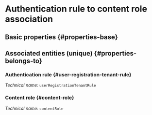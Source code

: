 # Authentication rule to content role association
<!--- THIS FILE IS GENERATED PLEASE DO NOT EDIT IT DIRECTLY --->



<OH code="userRegistrationTenantRuleToContentRole"/>


## Basic properties {#properties-base}



## Associated entities (unique) {#properties-belongs-to}

### Authentication rule {#user-registration-tenant-rule}



*Technical name:* ```userRegistrationTenantRule```
<PH code="userRegistrationTenantRuleToContentRole:userRegistrationTenantRule"/>

### Content role {#content-role}



*Technical name:* ```contentRole```
<PH code="userRegistrationTenantRuleToContentRole:contentRole"/>






